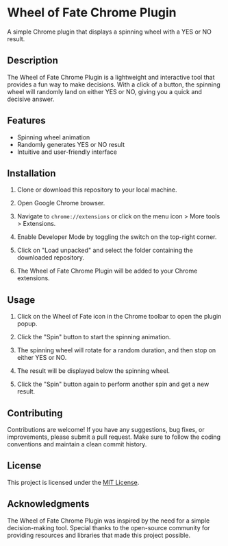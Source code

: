 # Wheel of Fate Chrome Plugin

A simple Chrome plugin that displays a spinning wheel with a YES or NO result.

## Description

The Wheel of Fate Chrome Plugin is a lightweight and interactive tool that provides a fun way to make decisions. With a click of a button, the spinning wheel will randomly land on either YES or NO, giving you a quick and decisive answer.

## Features

- Spinning wheel animation
- Randomly generates YES or NO result
- Intuitive and user-friendly interface

## Installation

1. Clone or download this repository to your local machine.

2. Open Google Chrome browser.

3. Navigate to `chrome://extensions` or click on the menu icon > More tools > Extensions.

4. Enable Developer Mode by toggling the switch on the top-right corner.

5. Click on "Load unpacked" and select the folder containing the downloaded repository.

6. The Wheel of Fate Chrome Plugin will be added to your Chrome extensions.

## Usage

1. Click on the Wheel of Fate icon in the Chrome toolbar to open the plugin popup.

2. Click the "Spin" button to start the spinning animation.

3. The spinning wheel will rotate for a random duration, and then stop on either YES or NO.

4. The result will be displayed below the spinning wheel.

5. Click the "Spin" button again to perform another spin and get a new result.

## Contributing

Contributions are welcome! If you have any suggestions, bug fixes, or improvements, please submit a pull request. Make sure to follow the coding conventions and maintain a clean commit history.

## License

This project is licensed under the [MIT License](LICENSE).

## Acknowledgments

The Wheel of Fate Chrome Plugin was inspired by the need for a simple decision-making tool. Special thanks to the open-source community for providing resources and libraries that made this project possible.

